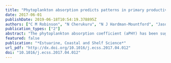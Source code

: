 ```yaml
---
title: "Phytoplankton absorption predicts patterns in primary productivity in Australian coastal shelf waters"
date: 2017-06-01
publishDate: 2019-06-18T10:54:19.378895Z
authors: ["C M Robinson", "N Cherukuru", "N J Hardman-Mountford", "Jason D Everett", "M J McLaughlin", "K P Davies", "V Van Dongen-Vogels", "P J Ralph", "M A Doblin"]
publication_types: ["2"]
abstract: "The phytoplankton absorption coefficient (aPHY) has been suggested as a suitable alternate first order predictor of net primary productivity (NPP). We compiled a dataset of surface bio-optical properties and phytoplankton NPP measurements in coastal waters around Australia to examine the utility of an in-situ absorption model to estimate NPP. The magnitude of surface NPP (0.20–19.3 mmol C m−3 d−1) across sites was largely driven by phytoplankton biomass, with higher rates being attributed to the microplankton (>20 μm) size class. The phytoplankton absorption coefficient aPHY for PAR (photosynthetically active radiation; āPHY)) ranged from 0.003 to 0.073 m-1, influenced by changes in phytoplankton community composition, physiology and environmental conditions. The aPHY coefficient also reflected changes in NPP and the absorption model-derived NPP could explain 73% of the variability in measured surface NPP (n = 41; RMSE = 2.49). The absorption model was applied to two contrasting coastal locations to examine NPP dynamics: a high chlorophyll-high variation (HCHV; Port Hacking National Reference Station) and moderate chlorophyll-low variation (MCLV; Yongala National Reference Station) location in eastern Australia using the GIOP-DC satellite aPHY product. Mean daily NPP rates between 2003 and 2015 were higher at the HCHV site (1.71 ± 0.03 mmol C m−3 d−1) with the annual maximum NPP occurring during the austral winter. In contrast, the MCLV site annual NPP peak occurred during the austral wet season and had lower mean daily NPP (1.43 ± 0.03 mmol C m−3 d−1) across the time-series. An absorption-based model to estimate NPP is a promising approach for exploring the spatio-temporal dynamics in phytoplankton NPP around the Australian continental shelf."
featured: false
publication: "*Estuarine, Coastal and Shelf Science*"
url_pdf: "http://dx.doi.org/10.1016/j.ecss.2017.04.012"
doi: "10.1016/j.ecss.2017.04.012"
---
```


